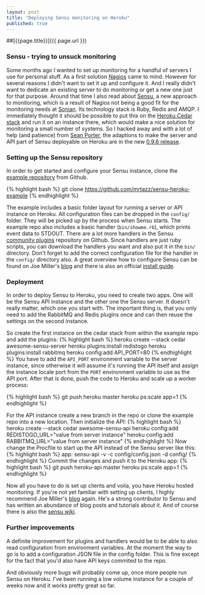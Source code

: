 ```yaml
---
layout: post
title: "Deploying Sensu monitoring on Heroku"
published: true
---
```


##[{{page.title}}]({{ page.url }})

### Sensu - trying to unsuck monitoring
Some months ago I wanted to set up monitoring for a handful of servers I use
for personal stuff. As a first solution [Nagios][] came to mind. However for
several reasons I didn't want to set it up and configure it. And I really
didn't want to dedicate an existing server to do monitoring or get a new one
just for that purpose. Around that time I also read about [Sensu][], a new
approach to monitoring, which is a result of Nagios not being a good fit for
the monitoring needs at [Sonian][]. Its technology stack is Ruby, Redis and
AMQP. I immediately thought it should be possible to put this on the [Heroku
Cedar stack][] and run it on an instance there, which would make a nice
solution for monitoring a small number of systems. So I hacked away and with a
lot of help (and patience) from [Sean Porter][], the adaptions to make the
server and API part of Sensu deployable on Heroku are in the new [0.9.6
release][].

### Setting up the Sensu repository
In order to get started and configure your Sensu instance, clone the [example
repository][] from Github.

{% highlight bash %}
    git clone https://github.com/mrtazz/sensu-heroku-example
{% endhighlight %}

The example includes a basic folder layout for running a server or API instance
on Heroku. All configuration files can be dropped in the `config/` folder. They
will be picked up by the process when Sensu starts. The example repo also
includes a basic handler (`bin/showme.rb`), which prints event data to STDOUT.
There are a lot more handlers in the Sensu [community plugins][] repository on
Github. Since handlers are just ruby scripts, you can download the handlers you
want and also put it in the `bin/` directory. Don't forget to add the correct
configuration file for the handler in the `config/` directory also. A great
overview how to configure Sensu can be found on Joe Miller's [blog][] and there
is also an official [install guide][].

### Deployment
In order to deploy Sensu to Heroku, you need to create two apps. One will be
the Sensu API instance and the other one the Sensu server. It doesn't really
matter, which one you start with. The important thing is, that you only need to
add the RabbitMQ and Redis plugins once and can then reuse the settings on the
second instance.

So create the first instance on the cedar stack from within the example repo
and add the plugins:
{% highlight bash %}
    heroku create --stack cedar awesome-sensu-server
    heroku plugins:install redistogo
    heroku plugins:install rabbitmq
    heroku config:add API_PORT=80
{% endhighlight %}
You have to add the `API_PORT` environment variable to the server instance,
since otherwise it will assume it's running the API itself and assign the
instance locale port from the `PORT` environment variable to use as the API
port. After that is done, push the code to Heroku and scale up a worker
process:

{% highlight bash %}
    git push heroku master
    heroku ps:scale app=1
{% endhighlight %}

For the API instance create a new branch in the repo or clone the example repo
into a new location. Then initialize the API:
{% highlight bash %}
    heroku create --stack cedar awesome-sensu-api
    heroku config:add REDISTOGO_URL="value from server instance"
    heroku config:add RABBITMQ_URL="value from server instance"
{% endhighlight %}
Now change the Procfile to start up the API instead of the Sensu server like
this:
{% highlight bash %}
    app: sensu-api -v -c config/config.json -d config/
{% endhighlight %}
Commit the changes and push it to the Heroku app:
{% highlight bash %}
    git push heroku-api master
    heroku ps:scale app=1
{% endhighlight %}

Now all you have to do is set up clients and voila, you have Heroku hosted
monitoring. If you're not yet familiar with setting up clients, I highly
recommend Joe Miller's [blog][] again. He's a strong contributor to Sensu and
has written an abundance of blog posts and tutorials about it. And of course
there is also the [sensu wiki][].

### Further improvements
A definite improvement for plugins and handlers would be to be able to also
read configuration from environment variables. At the moment the way to go is
to add a configuration JSON file in the config folder. This is fine except for
the fact that you'd also have API keys commited to the repo.

And obviously more bugs will probably come up, once more people run Sensu on
Heroku. I've been running a low volume instance for a couple of weeks now and
it works pretty great so far.


[Sensu]: https://github.com/sensu/sensu
[Nagios]: http://nagios.org
[Sonian]: http://www.sonian.com/
[Heroku Cedar stack]: https://devcenter.heroku.com/articles/cedar/
[0.9.6 release]: https://github.com/sensu/sensu/tree/v0.9.6
[example repository]: https://github.com/mrtazz/sensu-heroku-app
[community plugins]: https://github.com/sensu/sensu-community-plugins
[blog]: http://joemiller.me
[install guide]: https://github.com/sensu/sensu/wiki/Install-Guide
[sensu wiki]: https://github.com/sensu/sensu/wiki/
[Sean Porter]: https://twitter.com/portertech

